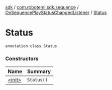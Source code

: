 [sdk](../../../index.md) / [com.robotemi.sdk.sequence](../../index.md) / [OnSequencePlayStatusChangedListener](../index.md) / [Status](./index.md)

# Status

`annotation class Status`

### Constructors

| Name | Summary |
|---|---|
| [&lt;init&gt;](-init-.md) | `Status()` |
